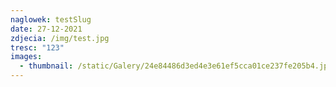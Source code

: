 ```yaml
---
naglowek: testSlug
date: 27-12-2021
zdjecia: /img/test.jpg
tresc: "123"
images:
  - thumbnail: /static/Galery/24e84486d3ed4e3e61ef5cca01ce237fe205b4.jpg
---
```

